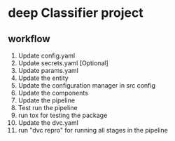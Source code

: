 # deep Classifier project


## workflow

1. Update config.yaml
2. Update secrets.yaml [Optional]
3. Update params.yaml
4. Update the entity
5. Update the configuration manager in src config
6. Update the components
7. Update the pipeline
8. Test run the pipeline
9. run tox for testing the package
10. Update the dvc.yaml
11. run "dvc repro" for running all stages in the pipeline


